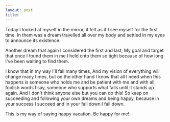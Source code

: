 ```yaml
---
layout: post
title:
---
```


Today I looked at myself in the mirror, it felt as if I see myself for the first time. In them was a dream travelled all over my body and settled in my eyes to announce its existence.

Another dream that again I considered the first and last, My goal and target that once I found them in me I held onto them so tight because of how long I've been waiting to find them.

I know that in my way I'll fall many times, And my vision of everything will change many times, but on the other hand I know that all I need when this happens is someone who holds me and be patient with me and with all foolish words I say, someone who supports what falls until it stands up again. And I don't think anyone else but you can do this! So keep on succeeding and following your own dreams and being happy, because in your success I succeed and in your fall down I fall down.

This is my way of saying happy vacation.
Be happy for me!